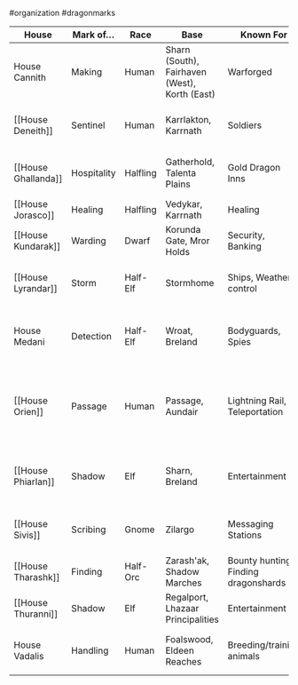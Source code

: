  #organization #dragonmarks 

| House | Mark of… | Race | Base | Known For | Guilds |
| --- | --- | --- | --- | --- | --- |
| House Cannith | Making | Human | Sharn (South), Fairhaven (West), Korth (East) | Warforged | Fabricator's Guild, Tinkers Guild |
| [[House Deneith]] | Sentinel | Human | Karrlakton, Karrnath | Soldiers | Blademarks Guild, Defenders Guild |
| [[House Ghallanda]] | Hospitality | Halfling | Gatherhold, Talenta Plains | Gold Dragon Inns | Hostelers Guild, Dragontail Guild |
| [[House Jorasco]] | Healing | Halfling | Vedykar, Karrnath | Healing | Healers Guild |
| [[House Kundarak]] | Warding | Dwarf | Korunda Gate, Mror Holds | Security, Banking | Banking Guild, Warding Guild |
| [[House Lyrandar]] | Storm | Half-Elf | Stormhome | Ships, Weather control | Raincallers Guild, Windwrights Guild |
| House Medani | Detection | Half-Elf | Wroat, Breland | Bodyguards, Spies | Warning Guild, Thousand Yard Stare, Basilisk's Gaze |
| [[House Orien]] | Passage | Human | Passage, Aundair | Lightning Rail, Teleportation | Couriers Guild, Transportation Guild, Trailblazers, Unicorn's Horn |
| [[House Phiarlan]] | Shadow | Elf | Sharn, Breland | Entertainment | Entertainers and Artisans Guild, The Serpentine Table |
| [[House Sivis]] | Scribing | Gnome | Zilargo | Messaging Stations | Notaries Guild, Speakers Guild |
| [[House Tharashk]] | Finding | Half-Orc | Zarash'ak, Shadow Marches | Bounty hunting, Finding dragonshards | Finders Guild, Liondrake's Roar |
| [[House Thuranni]] | Shadow | Elf | Regalport, Lhazaar Principalities | Entertainment | Shadow Network, True Shapers |
| House Vadalis | Handling | Human | Foalswood, Eldeen Reaches | Breeding/training animals | Handler’s Guild, Balinor's Blessed |